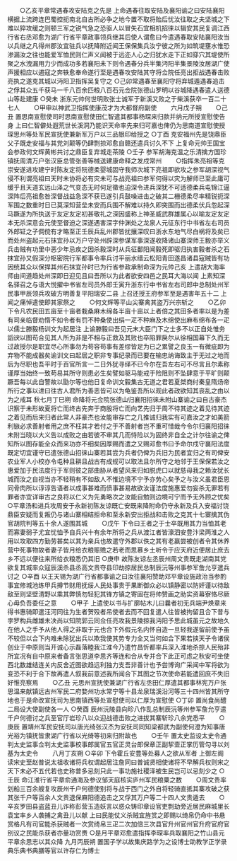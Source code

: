 <!-- { "loadSidebar": true } -->
　　○乙亥平章常遇春攻安陆克之先是  上命遇春往取安陆及襄阳谕之曰安陆襄阳横据上流跨连巴蜀控扼南北自古所必争之地今置不取将贻后忧汝往取之夫坚城之下难以猝攻缓之则顿三军之锐气急之恐驱人以冒矢石宜相机招徕以辑安其民复调江西行省右丞邓愈为湖广行省平章政事领兵继其后使人谓愈曰今遣遇春取安陆襄阳汝当以兵继之凡得州郡汝宜驻兵以抚降附近闻王保保集兵汝宁彼之所为如筑堤壅水惟恐渗漏汝之往也能爱军恤民则仁声义闻被于远迩人心之归犹水走下正如穿穴其堤使所聚之水洩漏用力少而成功多若襄阳未下则令遇春分兵半集沔阳半集景陵汝居湖广使声援相应以遏寇之奔轶愈奉命遂行至是遇春攻安陆其守将佥院任亮出拒战遇春击败亮执之遂克其城以沔阳卫指挥吴复守之
○己卯常遇春至襄阳守将弃城遁遇春追击之俘其众五千获马一千八百余匹粮八百石元佥院张德山罗明以谷城降遇春遣人送德山等赴建康
○癸未  浙东元帅何世明败张士诚军于新溪又败之于柴溪获卒一百二十七人
　　○甲申以神武卫指挥使康茂才为大都督府副使
　　六月戊子朔
　　○己丑  置思南宣慰使司时思南宣慰使田仁智遣其都事杨琛来归款并纳元所授宣慰使告身  上曰仁智僻处遐荒世长溪洞乃能识天命率先来归可嘉也俾仍为思南道宣慰使授琛思州等处军民宣抚使兼新军万户以三品银印给授之
○丁酉  克安福州先是饶鼎臣父子既走安福与其党刘颠等仍肆剽掠邓愈自赣还遣兵讨久不下  上复命元帅王国宝会参政何文辉黄彬共讨之鼎臣复弃城走茶陵
○壬子  参军胡海克温之乐清擒方国珍镇抚周清万户张汉臣总管张善等械送建康命释之发戍常州
　　○指挥朱亮祖等克崇安遂进攻建宁时陈友定将阮德柔婴城固守我师次城下亮祖即欲攻之参军胡深视气侵不利谓亮祖曰天时未协将必有灾未可与战亮祖曰参军何得以灾为解师已至此庸可缓乎且天道玄远山泽之气变态无时何足徵也迫深令进兵深犹不可适德柔兵屯锦江逼深阵后亮祖愈咎深督战益急深不获已遂引兵鼓噪进击之破其二栅德柔尽率精锐扼深军围之数重时日已莫深知营垒未安而兵围不解难以持久即突围而出德柔伏兵忽起深马蹶遂为所执送于友定友定初甚敬礼之深因盛称上神圣威武群雄属心以喻友定友定本无杀深意会元使至督迫之深遂遇害深字仲渊处之龙泉人元征东行中书省左右司员外郎钲之子倜傥有才略至正壬辰兵乱州郡皆扰攘深叹曰浙水东地气尽白祸将及矣已而处州盗起元石抹宜孙以万户守处州辟深参谋军事深遂收降诸山寨深师王毅亦举义兵击贼有功里中恶少年忌疾之因杀毅深时从兵征鄱阳闻毅死即驱归执害毅者杀之石抹宜孙又假深分枢密院行军都事令率兵讨平丽水缙云松阳青田遂昌诸县寇贼皆有功因统其众以保捍其州石抹宜孙时已为行省参政承制命深为元帅己亥  上遣胡大海率师由间道趋处州深即日迎见且曰吾所以为此者欲安四邑之民耳大海以闻  上素知深名驿召之与语大悦擢中书省左司员外郎壬寅升浙东行中书省左右司郎中总制处州军民事甲辰领兵攻破方明善复平阳瑞安二县  上召还授王府参军至是遇害年五十二  上闻之痛悼遣使即其家祭之
　　○何文辉等平山尖寨禽其盗万兴宗斩之
　　○乙卯  下令凡农民田五亩至十亩者栽桑麻木绵各半亩十亩以上者倍之其田多者率以是为差有司亲临督劝惰不如令者有罚不种桑使出绢一疋不种麻及木绵使出麻布绵布各一疋以儒士滕毅杨训文为起居注  上谕滕毅曰吾见元末大臣门下之士多不以正自处惟务謟谀以图苟合见其人所为非是不相与正救及其败也卒陷罪戾尔从徐相国幕下久而无过故授尔是职宜尽心所事勿为苟容苟事有差缪皆足为已之累譬之良玉一有微疵即为弃物不能成器矣谕训文曰起居之职非专事纪录而已要在输忠纳诲致主于无过之地而后为尽职也吾平时于百官所言一二日外犹寻绎不已今尔在吾左右可不尽言且尔素称谨厚当始终一致苟易其所守则患必生矣譬如驱马能戒于险阻则不坠肆意于平旷则颠蹶吾每以此自警故以勖尔等也他日复命训文毅集古无道之君若夏桀商纣秦皇隋炀帝所行之事以进曰往古人君所为善恶皆可以为龟鉴吾所以观此者政欲知其丧乱之由以为之戒耳
秋七月丁巳朔  命降将元佥院张德山归襄阳招徕未附山寨谕之曰自古豪杰识察于未形故夏将亡而终古先奔于商殷将亡而向艺先归于周不待其迹之着见待其迹之着见而后来归者此常人非豪杰也汝能审存亡之几推诚归我实有可嘉汝之才如美箭利镞必求善射者用之庶不枉其才若付之于不善射者岂不重可惜哉今令尔归襄阳招徕未附当晓以大义告以成败之由若彼不审其几而恃险以为固终非自全之计尔往谕之俾知所以图存能全众而来功亦不细矣因厚赐而遣之又赐邓愈书曰予命尔戍守襄阳法度既定切宜谨守已遣张德山招徕山寨若其尝为兵者仍俾为兵旧为民者宜归之有司俾安农业军人小校亦令屯种且耕且战古有成规可以取法且尔所守之地邻于王保保若汝之惠爱加于民法度行于军则彼之部曲胁从者望风来归如脱虎口以就慈母我之赖汝犹长城而汝之自视当亦不轻稍有不如敌人不惟边境不宁予亦劳心矣予之与汝义虽君臣恩同骨肉所以谆谆告语者以成事甚难而偾事甚易故欲汝谨法度施惠爱勿妄杀无罪若有罪者亦宜详审古之良将以仁义为先勇略次之汝能自勉则边境可宁而予无外顾之忧矣
○平章汤和进兵攻周安于永新初陈友谅既亡安既来降附命仍守永新及兵入安福讨饶鼎臣安疑而复叛仍与诸山寨相结拒命和至永新安出拒战和击败之克其十七寨擒其伪官胡院判等五十余人遂围其城
　　○戊午  下令曰王者之于士卒既用其力当恤其老而寡妻弱子尤宜忧恤予自兵兴十有余年所将之兵从渡江者皆濠泗安豊汴梁两淮之人用以攻取四方勤劳甚矣以其为亲兵也故遣守外郡以佚之其有老嬴尝被创者令其休养营中死事物故者妻子皆月给衣粮赈赡之若老而思慕乡土听令于应天府近便居止庶去乡不远以便往来所给衣粮悉仍其旧
○庚申  故陈友谅左丞辰州周文贵既走湖南其党欲复其城率众寇辰溪杀县丞高文贵夺县印劫掠居民总制辰沅等州事参军詹允亨遣兵讨之
○辛酉  以王天锡为湖广行省都事谕之曰汝往襄阳赞助邓平章设施政治当参酌事宜修城池练甲兵撙节财用抚绥人民处事贵于果断御众必以镇静密以防奸谨以待敌敌至则坚壁清野以乘其弊慎勿轻犯其锋方镇之寄固在将帅赞画之助实资幕寮恪尽厥心毋负吾委任之意
　　○甲子  上遣使以书与扩廓帖木儿曰曩者初无兵端尹焕章来得书惠骑即遣汪河同往为生者贺殁者吊使者去而不回复遣人往皆被拘留且合下昔与孛罗构兵雌雄未决尚以知院郭云同佥任亮攻我景陵掠我沔阳予思此城虽元之故地久在他人之手予从他人得之非取于元也合下外假元名内怀自造一旦轻我遂留前使予虽不较但以合下内难未除犹出兵以欺我使其势专力全又当何如合下果若挟天子令诸侯创业于中原则当开诚心示磊落睦我江淮今乃遣竹昌忻都率兵深入淮地杀掠人民殆非所宜况有自中原来者备言张思道李思齐等连和合从专并合下此正可虑之秋安可坐使西北数雄结连关内反舍近图欲趋远利独力支吾非善计也予尝博询广采闻中军将欲为变恐不利于合下故再遣人叙我前意述我所闻合下其图之节次使命若能遣回庶不失旧好惟亮察焉
　　○乙丑  元思州宣抚使兼湖广行省左丞田仁厚遣其都事林宪万户张思温来献镇远古州军民二府婺州功水常宁等十县龙泉瑞溪沿河等三十四州皆其所守地也于是命改宣抚司为思南镇西等处宣慰使司以仁厚为宣慰使
○丁卯  置尚食尚醴二局设大使副使各一人
○癸酉  辰州沅陵县向珍八作乱总制辰沅等州参军詹允亨遣千户何德讨之兵至官厅岩珍八以众迎战德击败之进拔其寨斩珍八余党悉平
　　○庚辰  置靖州军民安抚司以唐光绮张汉杰为安抚司同知梁都武为副使何澄为知事唐光裕为镇抚皆隶湖广行省以光绮等初来归附故也
　　○壬午  置太史监设太史令通判太史监事佥判太史监事校事郎属官五官正灵台郎保章正副挈壸正掌历管勾寻以刘基为太史令
　　八月丁亥朔
○辛卯  下令霍丘安豊等处募人之欲从军者  上御左阁读宋史至赵普说太祖收诸将兵权谓起居注詹同曰普诚贤相使诸将不早解兵权则宋之天下未必不五代若也史称普多忌刻只此一事功施社稷泽被生民岂可以忌刻少之
○壬辰  命江淮行省平章俞通海及参议邹天庭核实庐州军民粮粟之数
　　○周文贵率划船三百余艘复攻辰州千户何德使别将与战于西门之外自将轻骑直抵其寨攻破之获其张千户等百余人文贵退保麻阳德追击之又俘其万户等二十四人文贵遁去
　　○辛亥罗田县盗蓝丑儿诈称彭营玉造妖言以惑众铸印章设官吏剽劫旁近居民麻城里长袁宝率乡人袭捕之禽丑儿以献  上曰民能仗义杀贼宜旌赏之即赐以绮帛仍命中书悬赏格凡有司官能杀获贼者一次赏绮帛三疋二次加倍三次县官升州官州官升府官府官别议之民能杀获者亦量功赏赉
○是月平章邓愈遣指挥李琛率兵取襄阳之竹山县元平章余思志以其众降
九月丙辰朔  置国子学以故集庆路学为之设博士助教学正学录典乐典书典膳等官以许存仁为博士
